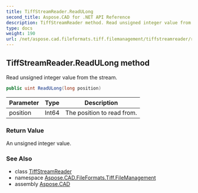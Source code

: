 ```yaml
---
title: TiffStreamReader.ReadULong
second_title: Aspose.CAD for .NET API Reference
description: TiffStreamReader method. Read unsigned integer value from the stream
type: docs
weight: 190
url: /net/aspose.cad.fileformats.tiff.filemanagement/tiffstreamreader/readulong/
---
```

## TiffStreamReader.ReadULong method

Read unsigned integer value from the stream.

```csharp
public uint ReadULong(long position)
```

| Parameter | Type | Description |
| --- | --- | --- |
| position | Int64 | The position to read from. |

### Return Value

An unsigned integer value.

### See Also

* class [TiffStreamReader](../)
* namespace [Aspose.CAD.FileFormats.Tiff.FileManagement](../../tiffstreamreader/)
* assembly [Aspose.CAD](../../../)



